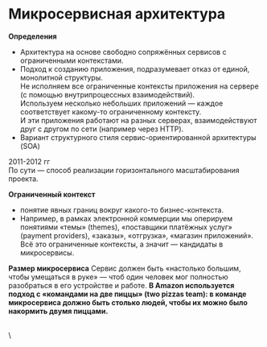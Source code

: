 # Микросервисная архитектура

**Определения**

* Архитектура на основе свободно сопряжённых сервисов с ограниченными контекстами.
* Подход к созданию приложения, подразумевает отказ от единой, монолитной структуры.\
  Не исполняем все ограниченные контексты приложения на сервере (с помощью внутрипроцессных взаимодействий).\
  Используем несколько небольших приложений — каждое соответствует какому-то ограниченному контексту.\
  И эти приложения работают на разных серверах, взаимодействуют друг с другом по сети (например через HTTP).
* Вариант структурного стиля сервис-ориентированной архитектуры (SOA)

2011-2012 гг\
По сути — способ реализации горизонтального масштабирования проекта.

**Ограниченный контекст**

* понятие явных границ вокруг какого-то бизнес-контекста.
* Например, в рамках электронной коммерции мы оперируем понятиями «темы» (themes), «поставщики платёжных услуг» (payment providers), «заказы», «отгрузка», «магазин приложений». Всё это ограниченные контексты, а значит — кандидаты в микросервисы.

**Размер микросервиса** Сервис должен быть «настолько большим, чтобы умещаться в руке» — чтоб один человек мог полностью разобраться в его устройстве и работе. **В Amazon используется подход с «командами на две пиццы» (two pizzas team): в команде микросервиса должно быть столько людей, чтобы их можно было накормить двумя пиццами.**

\
\
